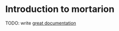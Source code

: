 # Introduction to mortarion

TODO: write [great documentation](http://jacobian.org/writing/what-to-write/)
